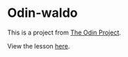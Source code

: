 # Odin-waldo

This is a project from [The Odin Project](https://www.theodinproject.com).

View the lesson [here](https://www.theodinproject.com/courses/javascript/lessons/where-s-waldo-a-photo-tagging-app).
